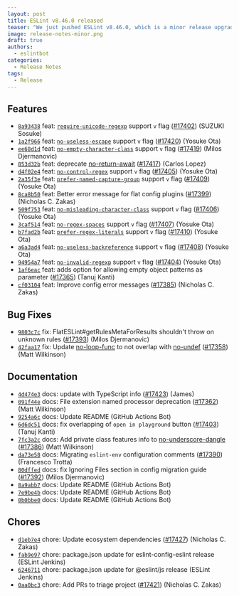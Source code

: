 ```yaml
---
layout: post
title: ESLint v8.46.0 released
teaser: "We just pushed ESLint v8.46.0, which is a minor release upgrade of ESLint. This release adds some new features and fixes several bugs found in the previous release."
image: release-notes-minor.png
draft: true
authors:
  - eslintbot
categories:
  - Release Notes
tags:
  - Release
---
```









## Features


* [`8a93438`](https://github.com/eslint/eslint/commit/8a9343871f7dade19d910ca8e2a4177bfca28b64) feat: [`require-unicode-regexp`](/docs/rules/require-unicode-regexp) support `v` flag ([#17402](https://github.com/eslint/eslint/issues/17402)) (SUZUKI Sosuke)
* [`1a2f966`](https://github.com/eslint/eslint/commit/1a2f966fabe35103141d2f936180d2f1a72154db) feat: [`no-useless-escape`](/docs/rules/no-useless-escape) support `v` flag ([#17420](https://github.com/eslint/eslint/issues/17420)) (Yosuke Ota)
* [`ee68d1d`](https://github.com/eslint/eslint/commit/ee68d1d9630892d99ae0d8dabe2f9f8d3b1338be) feat: [`no-empty-character-class`](/docs/rules/no-empty-character-class) support `v` flag ([#17419](https://github.com/eslint/eslint/issues/17419)) (Milos Djermanovic)
* [`853d32b`](https://github.com/eslint/eslint/commit/853d32baa8934c08b59a738470b72522e1505f6f) feat: deprecate [no-return-await](/docs/rules/no-return-await) ([#17417](https://github.com/eslint/eslint/issues/17417)) (Carlos Lopez)
* [`d4f02e4`](https://github.com/eslint/eslint/commit/d4f02e4bf1b9ae4e1fc8f2bc4e4851ae3c36a127) feat: [`no-control-regex`](/docs/rules/no-control-regex) support `v` flag ([#17405](https://github.com/eslint/eslint/issues/17405)) (Yosuke Ota)
* [`2a35f3e`](https://github.com/eslint/eslint/commit/2a35f3e6ed27deafbebba48b6aec570d3abf9974) feat: [`prefer-named-capture-group`](/docs/rules/prefer-named-capture-group) support `v` flag ([#17409](https://github.com/eslint/eslint/issues/17409)) (Yosuke Ota)
* [`8ca8b50`](https://github.com/eslint/eslint/commit/8ca8b50b0425b3bad34a9505bc3095168e2f59d8) feat: Better error message for flat config plugins ([#17399](https://github.com/eslint/eslint/issues/17399)) (Nicholas C. Zakas)
* [`509f753`](https://github.com/eslint/eslint/commit/509f75395035822280245772e2a95732a0dde0e1) feat: [`no-misleading-character-class`](/docs/rules/no-misleading-character-class) support `v` flag ([#17406](https://github.com/eslint/eslint/issues/17406)) (Yosuke Ota)
* [`3caf514`](https://github.com/eslint/eslint/commit/3caf51487decdf93a4b17765a2af2a51c337e974) feat: [`no-regex-spaces`](/docs/rules/no-regex-spaces) support `v` flag ([#17407](https://github.com/eslint/eslint/issues/17407)) (Yosuke Ota)
* [`b7fad2b`](https://github.com/eslint/eslint/commit/b7fad2b52f23667628cf209663795a721c88d0ba) feat: [`prefer-regex-literals`](/docs/rules/prefer-regex-literals) support `v` flag ([#17410](https://github.com/eslint/eslint/issues/17410)) (Yosuke Ota)
* [`a6a3ad4`](https://github.com/eslint/eslint/commit/a6a3ad4ae438ea7fc3a1d97cd2555f6534b565f1) feat: [`no-useless-backreference`](/docs/rules/no-useless-backreference) support `v` flag ([#17408](https://github.com/eslint/eslint/issues/17408)) (Yosuke Ota)
* [`94954a7`](https://github.com/eslint/eslint/commit/94954a715448d5794f2892bf212fe986b43228ed) feat: [`no-invalid-regexp`](/docs/rules/no-invalid-regexp) support `v` flag ([#17404](https://github.com/eslint/eslint/issues/17404)) (Yosuke Ota)
* [`1af6eac`](https://github.com/eslint/eslint/commit/1af6eac5727080c809e37c07dc729b44ef24483c) feat: adds option for allowing empty object patterns as parameter ([#17365](https://github.com/eslint/eslint/issues/17365)) (Tanuj Kanti)
* [`cf03104`](https://github.com/eslint/eslint/commit/cf03104b278fea59ef46e09f667110f5eaaf95e3) feat: Improve config error messages ([#17385](https://github.com/eslint/eslint/issues/17385)) (Nicholas C. Zakas)






## Bug Fixes


* [`9803c7c`](https://github.com/eslint/eslint/commit/9803c7c04078f0672d8a480fd39cf3bbef8017e6) fix: FlatESLint#getRulesMetaForResults shouldn't throw on unknown rules ([#17393](https://github.com/eslint/eslint/issues/17393)) (Milos Djermanovic)
* [`42faa17`](https://github.com/eslint/eslint/commit/42faa17b1c93f801b14bea2840d1d528e25c7211) fix: Update [no-loop-func](/docs/rules/no-loop-func) to not overlap with [no-undef](/docs/rules/no-undef) ([#17358](https://github.com/eslint/eslint/issues/17358)) (Matt Wilkinson)




## Documentation


* [`4d474e3`](https://github.com/eslint/eslint/commit/4d474e351ba6ce0242f18e55c27cb3ae17b84f63) docs: update with TypeScript info ([#17423](https://github.com/eslint/eslint/issues/17423)) (James)
* [`091f44e`](https://github.com/eslint/eslint/commit/091f44e4c72007edb2ac6d4db4eafa5501e41e94) docs: File extension named processor deprecation ([#17362](https://github.com/eslint/eslint/issues/17362)) (Matt Wilkinson)
* [`9254a6c`](https://github.com/eslint/eslint/commit/9254a6cea845dfaf2f3f52f718cb9b071853aa09) docs: Update README (GitHub Actions Bot)
* [`6d6dc51`](https://github.com/eslint/eslint/commit/6d6dc5141f535728029eef8735854a421bc08eba) docs: fix overlapping of `open in playground` button ([#17403](https://github.com/eslint/eslint/issues/17403)) (Tanuj Kanti)
* [`7fc3a2c`](https://github.com/eslint/eslint/commit/7fc3a2ce68979a2c2a6fc779e647b3004ab6f4ac) docs: Add private class features info to [no-underscore-dangle](/docs/rules/no-underscore-dangle) ([#17386](https://github.com/eslint/eslint/issues/17386)) (Matt Wilkinson)
* [`da73e58`](https://github.com/eslint/eslint/commit/da73e583e1703a420551d8fa8f7c70b56dc88dd5) docs: Migrating `eslint-env` configuration comments ([#17390](https://github.com/eslint/eslint/issues/17390)) (Francesco Trotta)
* [`80dffed`](https://github.com/eslint/eslint/commit/80dffed4c81dcc71fb72bc187aff2f87d141a6ed) docs: fix Ignoring Files section in config migration guide ([#17392](https://github.com/eslint/eslint/issues/17392)) (Milos Djermanovic)
* [`8a9abb7`](https://github.com/eslint/eslint/commit/8a9abb7cf424bd49d45c09345dc45ae95f29cc9d) docs: Update README (GitHub Actions Bot)
* [`7e9be4b`](https://github.com/eslint/eslint/commit/7e9be4bd7331d0e8e8e0af0b075a2f6d28d1bea3) docs: Update README (GitHub Actions Bot)
* [`0b0bbe0`](https://github.com/eslint/eslint/commit/0b0bbe07d4fb0870f3916e975b8ec6978f838077) docs: Update README (GitHub Actions Bot)








## Chores


* [`d1eb7e4`](https://github.com/eslint/eslint/commit/d1eb7e46e954c64af8d7d13d087b3a18f43e6d72) chore: Update ecosystem dependencies ([#17427](https://github.com/eslint/eslint/issues/17427)) (Nicholas C. Zakas)
* [`fab9e97`](https://github.com/eslint/eslint/commit/fab9e97ef9dff40e98a5b3b97bdd3b0ff5439d46) chore: package.json update for eslint-config-eslint release (ESLint Jenkins)
* [`6246711`](https://github.com/eslint/eslint/commit/6246711e0650d03afe044c36acde048ed2d39ee3) chore: package.json update for @eslint/js release (ESLint Jenkins)
* [`0aa0bc3`](https://github.com/eslint/eslint/commit/0aa0bc365a5425440c8e86c96104d0053a51b602) chore: Add PRs to triage project ([#17421](https://github.com/eslint/eslint/issues/17421)) (Nicholas C. Zakas)



